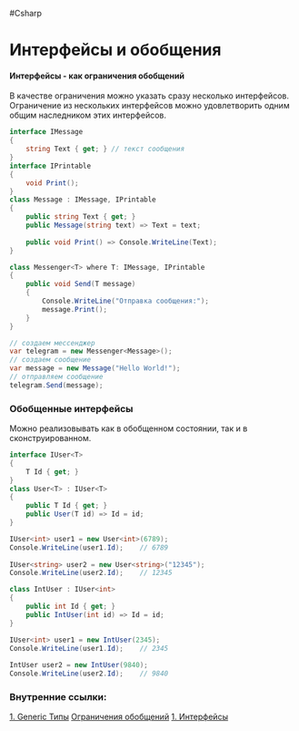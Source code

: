 #Csharp  

# Интерфейсы и обобщения

#### Интерфейсы - как ограничения обобщений
В качестве ограничения можно указать сразу несколько интерфейсов.
Ограничение из нескольких интерфейсов можно удовлетворить одним общим наследником этих интерфейсов.

```csharp
interface IMessage
{
    string Text { get; } // текст сообщения
}
interface IPrintable
{
    void Print();
}
class Message : IMessage, IPrintable
{
    public string Text { get; }
    public Message(string text) => Text = text;
 
    public void Print() => Console.WriteLine(Text);
}

class Messenger<T> where T: IMessage, IPrintable
{
    public void Send(T message)
    {
        Console.WriteLine("Отправка сообщения:");
        message.Print();
    }
}

// создаем мессенджер
var telegram = new Messenger<Message>();
// создаем сообщение
var message = new Message("Hello World!");
// отправляем сообщение
telegram.Send(message);
```

### Обобщенные интерфейсы
Можно реализовывать как в обобщенном состоянии, так и в сконструированном.

```csharp
interface IUser<T>
{
    T Id { get; }
}
class User<T> : IUser<T>
{
    public T Id { get; }
    public User(T id) => Id = id;
}

IUser<int> user1 = new User<int>(6789);
Console.WriteLine(user1.Id);    // 6789
 
IUser<string> user2 = new User<string>("12345");
Console.WriteLine(user2.Id);    // 12345
```

```csharp
class IntUser : IUser<int>
{
    public int Id { get; }
    public IntUser(int id) => Id = id;
}

IUser<int> user1 = new IntUser(2345);
Console.WriteLine(user1.Id);    // 2345
 
IntUser user2 = new IntUser(9840);
Console.WriteLine(user2.Id);    // 9840
```

### Внутренние ссылки:
[1. Generic Типы](1.%20Languages/C-sharp/0.%20Введение/2.%20Универсальные%20типы/1.%20Generic%20Типы.md)
[Ограничения обобщений](1.%20Languages/C-sharp/0.%20Введение/2.%20Универсальные%20типы/Ограничения%20обобщений.md)
[1. Интерфейсы](1.%20Languages/C-sharp/0.%20Введение/3.%20Интерфейсы/1.%20Интерфейсы.md)
